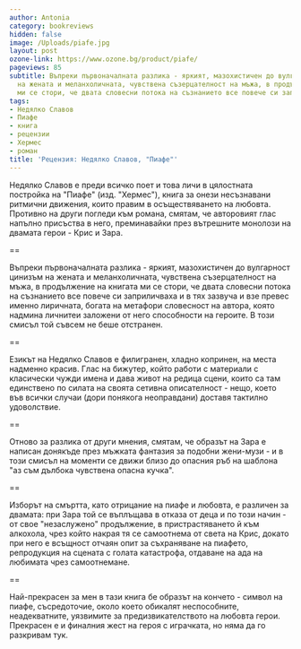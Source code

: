 ```yaml
---
author: Antonia
category: bookreviews
hidden: false
image: /Uploads/piafe.jpg
layout: post
ozone-link: https://www.ozone.bg/product/piafe/
pageviews: 85
subtitle: Въпреки първоначалната разлика - яркият, мазохистичен до вулгарност цинизъм
  на жената и меланхоличната, чувствена съзерцателност на мъжа, в продължение на книгата
  ми се стори, че двата словесни потока на съзнанието все повече си заприличваха
tags:
- Недялко Славов
- Пиафе
- книга
- рецензии
- Хермес
- роман
title: 'Рецензия: Недялко Славов, "Пиафе"'
---
```


Недялко Славов е преди всичко поет и това личи в цялостната постройка на "Пиафе" (изд. "Хермес"), книга за онези несъзнавани ритмични движения, които правим в осъществяването на любовта. Противно на други погледи към романа, смятам, че авторовият глас напълно присъства в него, преминавайки през вътрешните монолози на двамата герои - Крис и Зара.

\==

Въпреки първоначалната разлика - яркият, мазохистичен до вулгарност цинизъм на жената и меланхоличната, чувствена съзерцателност на мъжа, в продължение на книгата ми се стори, че двата словесни потока на съзнанието все повече си заприличваха и в тях зазвуча и взе превес именно лиричната, богата на метафори словесност на автора, която надмина личнитеи заложени от него способности на героите. В този смисъл той съвсем не беше отстранен.

\==

Езикът на Недялко Славов е филигранен, хладно копринен, на места надменно красив. Глас на бижутер, който работи с материали с класически чужди имена и дава живот на редица сцени, които са там единствено по силата на своята сетивна описателност - нещо, което във всички случаи (дори понякога неоправдани) доставя тактилно удоволствие.

\==

Отново за разлика от други мнения, смятам, че образът на Зара е написан донякъде през мъжката фантазия за подобни жени-музи - и в този смисъл на моменти се движи близо до опасния ръб на шаблона "аз съм дълбока чувствена опасна кучка". 

\==

Изборът на смъртта, като отрицание на пиафе и любовта, е различен за двамата: при Зара той се въплъщава в отказа от деца и по този начин - от свое "незаслужено" продължение, в пристрастяването й към алкохола, чрез който накрая тя се самоотнема от света на Крис, докато при него е всъщност отчаян опит за съхраняване на пиафето, репродукция на сцената с голата катастрофа, отдаване на ада на любимата чрез самоотнемане.

\==

Най-прекрасен за мен в тази книга бе образът на кончето - символ на пиафе, съсредоточие, около което обикалят неспособните, неадекватните, уязвимите за предизвикателството на любовта герои. Прекрасен е и финалния жест на героя с играчката, но няма да го разкривам тук.